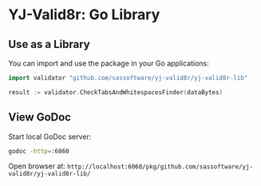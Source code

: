 # YJ-Valid8r: Go Library

## Use as a Library

You can import and use the package in your Go applications:

```go
import validator "github.com/sassoftware/yj-valid8r/yj-valid8r-lib"

result := validator.CheckTabsAndWhitespacesFinder(dataBytes)
```

## View GoDoc

Start local GoDoc server:

```bash
godoc -http=:6060
```

Open browser at: `http://localhost:6060/pkg/github.com/sassoftware/yj-valid8r/yj-valid8r-lib/`